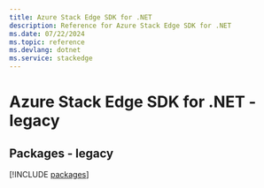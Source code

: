 ```yaml
---
title: Azure Stack Edge SDK for .NET
description: Reference for Azure Stack Edge SDK for .NET
ms.date: 07/22/2024
ms.topic: reference
ms.devlang: dotnet
ms.service: stackedge
---
```

# Azure Stack Edge SDK for .NET - legacy
## Packages - legacy
[!INCLUDE [packages](stack-edge-index.md)]
